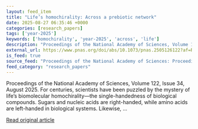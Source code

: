 ```yaml
---
layout: feed_item
title: "Life’s homochirality: Across a prebiotic network"
date: 2025-08-27 06:35:46 +0000
categories: [research_papers]
tags: ['year-2025']
keywords: ['homochirality', 'year-2025', 'across', 'life']
description: "Proceedings of the National Academy of Sciences, Volume 122, Issue 34, August 2025"
external_url: https://www.pnas.org/doi/abs/10.1073/pnas.2505126122?af=R
is_feed: true
source_feed: "Proceedings of the National Academy of Sciences: Proceedings of the National Academy of Sciences: Table of Contents"
feed_category: "research_papers"
---
```


Proceedings of the National Academy of Sciences, Volume 122, Issue 34, August 2025. For centuries, scientists have been puzzled by the mystery of life’s biomolecular homochirality—the single-handedness of biological compounds. Sugars and nucleic acids are right-handed, while amino acids are left-handed in biological systems. Likewise, ...

[Read original article](https://www.pnas.org/doi/abs/10.1073/pnas.2505126122?af=R)
